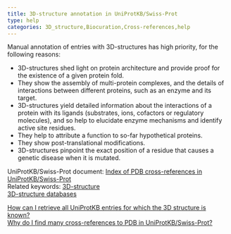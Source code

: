 ```yaml
---
title: 3D-structure annotation in UniProtKB/Swiss-Prot
type: help
categories: 3D_structure,Biocuration,Cross-references,help
---
```


Manual annotation of entries with 3D-structures has high priority, for the following reasons:

- 3D-structures shed light on protein architecture and provide proof for the existence of a given protein fold.
- They show the assembly of multi-protein complexes, and the details of interactions between different proteins, such as an enzyme and its target.
- 3D-structures yield detailed information about the interactions of a protein with its ligands (substrates, ions, cofactors or regulatory molecules), and so help to elucidate enzyme mechanisms and identify active site residues.
- They help to attribute a function to so-far hypothetical proteins.
- They show post-translational modifications.
- 3D-structures pinpoint the exact position of a residue that causes a genetic disease when it is mutated.

UniProtKB/Swiss-Prot document: [Index of PDB cross-references in UniProtKB/Swiss-Prot](https://ftp.ebi.ac.uk/pub/databases/uniprot/current_release/knowledgebase/complete/docs/pdbtosp.txt)  
Related keywords: [3D-structure](https://www.uniprot.org/keywords/KW-0002)  
[3D-structure databases](https://www.uniprot.org/database?query=category_str:%223D+structure+databases%22)

[How can I retrieve all UniProtKB entries for which the 3D structure is known?](https://www.uniprot.org/help/retrieve_3d)  
[Why do I find many cross-references to PDB in UniProtKB/Swiss-Prot?](https://www.uniprot.org/help/multiple_pdb_xrefs)
